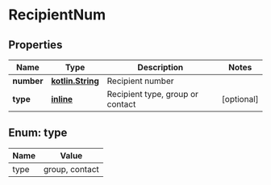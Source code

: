 # RecipientNum

## Properties
Name | Type | Description | Notes
------------ | ------------- | ------------- | -------------
**number** | [**kotlin.String**](.md) | Recipient number | 
**type** | [**inline**](#TypeEnum) | Recipient type, group or contact |  [optional]

<a name="TypeEnum"></a>
## Enum: type
Name | Value
---- | -----
type | group, contact
